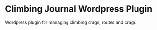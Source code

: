 # Climbing Journal Wordpress Plugin

Wordpress plugin for managing climbing crags, routes and crags
